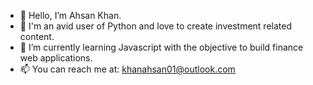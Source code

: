 - 👋 Hello, I’m Ahsan Khan. 
- 👀 I'm an avid user of Python and love to create investment related content.
- 🌱 I’m currently learning Javascript with the objective to build finance web applications.
- 📫 You can reach me at: khanahsan01@outlook.com

<!---
khanahsan01/khanahsan01 is a ✨ special ✨ repository because its `README.md` (this file) appears on your GitHub profile.
You can click the Preview link to take a look at your changes.
--->
